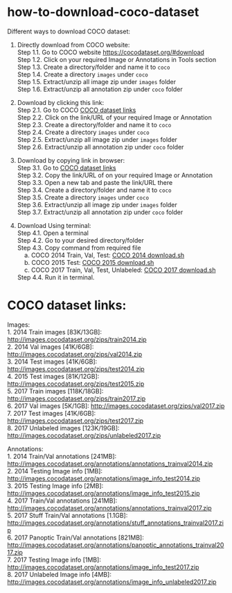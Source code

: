 # how-to-download-coco-dataset
Different ways to download COCO dataset:
1. Directly download from COCO website:  
  Step 1.1. Go to COCO website https://cocodataset.org/#download  
  Step 1.2. Click on your required Image or Annotations in Tools section  
  Step 1.3. Create a directory/folder and name it to ```coco```  
  Step 1.4. Create a directory ```images``` under ```coco```  
  Step 1.5. Extract/unzip all image zip under ```images``` folder  
  Step 1.6. Extract/unzip all annotation zip under ```coco``` folder  

2. Download by clicking this link:  
  Step 2.1. Go to COCO [COCO dataset links](#coco-dataset-links)  
  Step 2.2. Click on the link/URL of your required Image or Annotation  
  Step 2.3. Create a directory/folder and name it to ```coco```  
  Step 2.4. Create a directory ```images``` under ```coco```   
  Step 2.5. Extract/unzip all image zip under ```images``` folder  
  Step 2.6. Extract/unzip all annotation zip under ```coco``` folder  
  
3. Download by copying link in browser:  
  Step 3.1. Go to [COCO dataset links](#coco-dataset-links)  
  Step 3.2. Copy the link/URL of on your required Image or Annotation  
  Step 3.3. Open a new tab and paste the link/URL there  
  Step 3.4. Create a directory/folder and name it to ```coco```  
  Step 3.5. Create a directory ```images``` under ```coco```  
  Step 3.6. Extract/unzip all image zip under ```images``` folder  
  Step 3.7. Extract/unzip all annotation zip under ```coco``` folder  
 
4. Download Using terminal:  
  Step 4.1. Open a terminal  
  Step 4.2. Go to your desired directory/folder  
  Step 4.3. Copy command from required file  
    &nbsp;&nbsp;&nbsp;&nbsp;a. COCO 2014 Train, Val, Test: [COCO 2014 download.sh](https://github.com/awal-ahmed/how-to-download-coco-dataset/blob/main/COCO%202014%20download.sh)  
    &nbsp;&nbsp;&nbsp;&nbsp;b. COCO 2015 Test: [COCO 2015 download.sh](https://github.com/awal-ahmed/how-to-download-coco-dataset/blob/main/COC%202015%20download.sh)  
    &nbsp;&nbsp;&nbsp;&nbsp;c. COCO 2017 Train, Val, Test, Unlabeled: [COCO 2017 download.sh](https://github.com/awal-ahmed/how-to-download-coco-dataset/blob/main/COCO%202017%20download.sh)  
  Step 4.4. Run it in terminal.  
 

# COCO dataset links:  
  Images:  
    1. 2014 Train images [83K/13GB]: http://images.cocodataset.org/zips/train2014.zip  
    2. 2014 Val images [41K/6GB]: http://images.cocodataset.org/zips/val2014.zip  
    3. 2014 Test images [41K/6GB]: http://images.cocodataset.org/zips/test2014.zip  
    4. 2015 Test images [81K/12GB]: http://images.cocodataset.org/zips/test2015.zip  
    5. 2017 Train images [118K/18GB]: http://images.cocodataset.org/zips/train2017.zip  
    6. 2017 Val images [5K/1GB]: http://images.cocodataset.org/zips/val2017.zip  
    7. 2017 Test images [41K/6GB]: http://images.cocodataset.org/zips/test2017.zip  
    8. 2017 Unlabeled images [123K/19GB]: http://images.cocodataset.org/zips/unlabeled2017.zip  
 
 Annotations:  
    1. 2014 Train/Val annotations [241MB]: http://images.cocodataset.org/annotations/annotations_trainval2014.zip  
    2. 2014 Testing Image info [1MB]: http://images.cocodataset.org/annotations/image_info_test2014.zip  
    3. 2015 Testing Image info [2MB]: http://images.cocodataset.org/annotations/image_info_test2015.zip  
    4. 2017 Train/Val annotations [241MB]: http://images.cocodataset.org/annotations/annotations_trainval2017.zip  
    5. 2017 Stuff Train/Val annotations [1.1GB]: http://images.cocodataset.org/annotations/stuff_annotations_trainval2017.zip  
    6. 2017 Panoptic Train/Val annotations [821MB]: http://images.cocodataset.org/annotations/panoptic_annotations_trainval2017.zip  
    7. 2017 Testing Image info [1MB]: http://images.cocodataset.org/annotations/image_info_test2017.zip  
    8. 2017 Unlabeled Image info [4MB]: http://images.cocodataset.org/annotations/image_info_unlabeled2017.zip  
